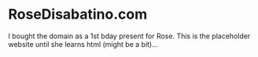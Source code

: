 # RoseDisabatino.com

I bought the domain as a 1st bday present for Rose. 
This is the placeholder website until she learns html (might be a bit)...